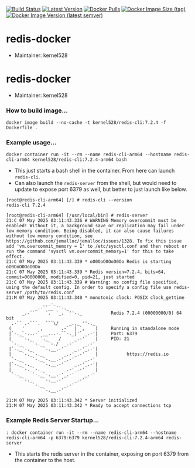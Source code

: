 [![Build Status](http://drone.kernelsanders.biz:8080/api/badges/kernel528/redis-docker/status.svg?ref=refs/heads/7)](http://drone.kernelsanders.biz:8080/kernel528/redis-docker)
[![Latest Version](https://img.shields.io/github/v/tag/kernel528/redis-docker)](https://github.com/kernel528/redis-docker/releases/latest)
[![Docker Pulls](https://img.shields.io/docker/pulls/kernel528/redis)](https://hub.docker.com/r/kernel528/redis)
[![Docker Image Size (tag)](https://img.shields.io/docker/image-size/kernel528/redis/7.2.4)](https://hub.docker.com/r/kernel528/redis/7.2.4)
[![Docker Image Version (latest semver)](https://img.shields.io/docker/v/kernel528/redis?sort=semver)](https://hub.docker.com/r/kernel528/redis)

# redis-docker

* Maintainer:  kernel528

# redis-docker

* Maintainer:  kernel528

### How to build image...
`docker image build --no-cache -t kernel528/redis-cli:7.2.4 -f Dockerfile .`

### Example usage...
`docker container run -it --rm --name redis-cli-arm64 --hostname redis-cli-arm64 kernel528/redis-cli:7.2.4-arm64 bash`
  - This just starts a bash shell in the container.  From here can launch `redis-cli`.
  - Can also launch the `redis-server` from the shell, but would need to update to expose port 6379 as well, but better to just launch like below.
```
[root@redis-cli-arm64] [/] # redis-cli --version
redis-cli 7.2.4
```

```
[root@redis-cli-arm64] [/usr/local/bin] # redis-server
21:C 07 May 2025 03:11:43.336 # WARNING Memory overcommit must be enabled! Without it, a background save or replication may fail under low memory condition. Being disabled, it can also cause failures without low memory condition, see https://github.com/jemalloc/jemalloc/issues/1328. To fix this issue add 'vm.overcommit_memory = 1' to /etc/sysctl.conf and then reboot or run the command 'sysctl vm.overcommit_memory=1' for this to take effect.
21:C 07 May 2025 03:11:43.339 * oO0OoO0OoO0Oo Redis is starting oO0OoO0OoO0Oo
21:C 07 May 2025 03:11:43.339 * Redis version=7.2.4, bits=64, commit=00000000, modified=0, pid=21, just started
21:C 07 May 2025 03:11:43.339 # Warning: no config file specified, using the default config. In order to specify a config file use redis-server /path/to/redis.conf
21:M 07 May 2025 03:11:43.340 * monotonic clock: POSIX clock_gettime
                _._                                                  
           _.-``__ ''-._                                             
      _.-``    `.  `_.  ''-._           Redis 7.2.4 (00000000/0) 64 bit
  .-`` .-```.  ```\/    _.,_ ''-._                                  
 (    '      ,       .-`  | `,    )     Running in standalone mode
 |`-._`-...-` __...-.``-._|'` _.-'|     Port: 6379
 |    `-._   `._    /     _.-'    |     PID: 21
  `-._    `-._  `-./  _.-'    _.-'                                   
 |`-._`-._    `-.__.-'    _.-'_.-'|                                  
 |    `-._`-._        _.-'_.-'    |           https://redis.io       
  `-._    `-._`-.__.-'_.-'    _.-'                                   
 |`-._`-._    `-.__.-'    _.-'_.-'|                                  
 |    `-._`-._        _.-'_.-'    |                                  
  `-._    `-._`-.__.-'_.-'    _.-'                                   
      `-._    `-.__.-'    _.-'                                       
          `-._        _.-'                                           
              `-.__.-'

21:M 07 May 2025 03:11:43.342 * Server initialized
21:M 07 May 2025 03:11:43.342 * Ready to accept connections tcp
```

### Example Redis Server Startup...
`: docker container run -it --rm --name redis-cli-arm64 --hostname redis-cli-arm64 -p 6379:6379 kernel528/redis-cli:7.2.4-arm64 redis-server`
- This starts the redis server in the container, exposing on port 6379 from the container to the host. 